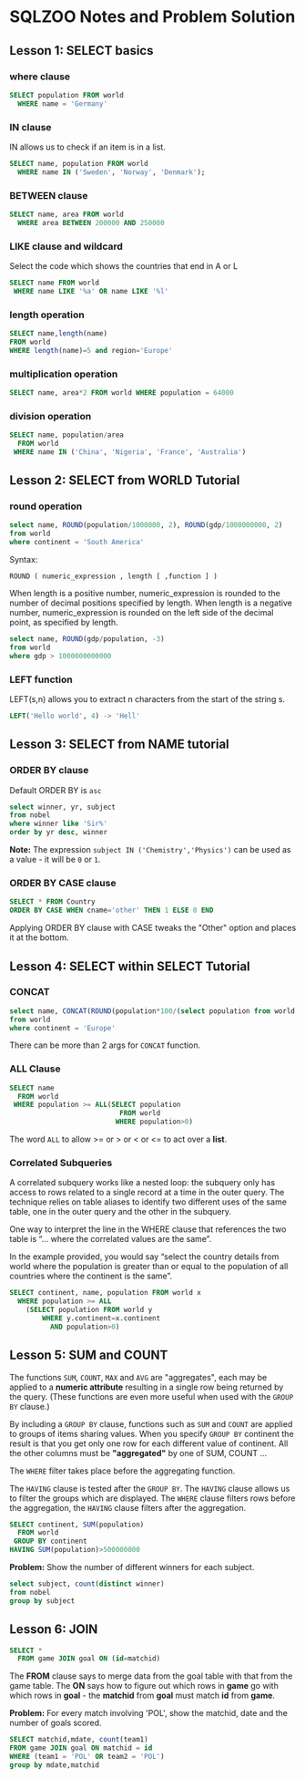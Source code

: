 # SQLZOO Notes and Problem Solution

## Lesson 1: SELECT basics
### where clause
```sql
SELECT population FROM world
  WHERE name = 'Germany'
```

### IN clause
IN allows us to check if an item is in a list.
```sql
SELECT name, population FROM world
  WHERE name IN ('Sweden', 'Norway', 'Denmark');
```

### BETWEEN clause
```sql
SELECT name, area FROM world
  WHERE area BETWEEN 200000 AND 250000
```
### LIKE clause and wildcard
Select the code which shows the countries that end in A or L
```sql
SELECT name FROM world
 WHERE name LIKE '%a' OR name LIKE '%l'
```
### length operation
```sql
SELECT name,length(name)
FROM world
WHERE length(name)=5 and region='Europe'
```
### multiplication operation
```sql
SELECT name, area*2 FROM world WHERE population = 64000
```
### division operation
```sql
SELECT name, population/area
  FROM world
 WHERE name IN ('China', 'Nigeria', 'France', 'Australia')
 ```
## Lesson 2: SELECT from WORLD Tutorial
### round operation
```sql
select name, ROUND(population/1000000, 2), ROUND(gdp/1000000000, 2)
from world
where continent = 'South America'
 ```
Syntax:

`ROUND ( numeric_expression , length [ ,function ] )`

When length is a positive number, numeric_expression is rounded to the number of decimal positions specified by length. When length is a negative number, numeric_expression is rounded on the left side of the decimal point, as specified by length.
```sql
select name, ROUND(gdp/population, -3)
from world
where gdp > 1000000000000
```
### LEFT function
LEFT(s,n) allows you to extract n characters from the start of the string s.
```sql
LEFT('Hello world', 4) -> 'Hell'
```
## Lesson 3: SELECT from NAME tutorial
### ORDER BY clause
Default ORDER BY is `asc`
```sql
select winner, yr, subject
from nobel
where winner like 'Sir%'
order by yr desc, winner
```
**Note:** The expression `subject IN ('Chemistry','Physics')` can be used as a value - it will be `0` or `1`.
### ORDER BY CASE clause
```sql
SELECT * FROM Country
ORDER BY CASE WHEN cname='other' THEN 1 ELSE 0 END
```
Applying ORDER BY clause with CASE tweaks the "Other" option and places it at the bottom.
## Lesson 4: SELECT within SELECT Tutorial
### CONCAT
```sql
select name, CONCAT(ROUND(population*100/(select population from world where name = 'Germany'),0), '%')
from world
where continent = 'Europe'
```
There can be more than 2 args for `CONCAT` function.
### ALL Clause
```sql
SELECT name
  FROM world
 WHERE population >= ALL(SELECT population
                           FROM world
                          WHERE population>0)
```
The word `ALL` to allow >= or > or < or <= to act over a **list**.
### Correlated Subqueries
A correlated subquery works like a nested loop: the subquery only has access to rows related to a single record at a time in the outer query. The technique relies on table aliases to identify two different uses of the same table, one in the outer query and the other in the subquery.

One way to interpret the line in the WHERE clause that references the two table is “… where the correlated values are the same”.

In the example provided, you would say “select the country details from world where the population is greater than or equal to the population of all countries where the continent is the same”.
```sql
SELECT continent, name, population FROM world x
  WHERE population >= ALL
    (SELECT population FROM world y
        WHERE y.continent=x.continent
          AND population>0)
```
## Lesson 5: SUM and COUNT
The functions `SUM`, `COUNT`, `MAX` and `AVG` are "aggregates", each may be applied to a **numeric attribute** resulting in a single row being returned by the query. (These functions are even more useful when used with the `GROUP BY` clause.)

By including a `GROUP BY` clause, functions such as `SUM` and `COUNT` are applied to groups of items sharing values. When you specify `GROUP BY` continent the result is that you get only one row for each different value of continent. All the other columns must be **"aggregated"** by one of SUM, COUNT ...

The `WHERE` filter takes place before the aggregating function.

The `HAVING` clause is tested after the `GROUP BY`. The `HAVING` clause allows us to filter the groups which are displayed. The `WHERE` clause filters rows before the aggregation, the `HAVING` clause filters after the aggregation.
```sql
SELECT continent, SUM(population)
  FROM world
 GROUP BY continent
HAVING SUM(population)>500000000
```

**Problem:** Show the number of different winners for each subject.
```sql
select subject, count(distinct winner)
from nobel
group by subject
```
## Lesson 6: JOIN
```sql
SELECT *
  FROM game JOIN goal ON (id=matchid)
```
The **FROM** clause says to merge data from the goal table with that from the game table. The **ON** says how to figure out which rows in **game** go with which rows in **goal** - the **matchid** from **goal** must match **id** from **game**.

**Problem:** For every match involving 'POL', show the matchid, date and the number of goals scored.
```sql
SELECT matchid,mdate, count(team1)
FROM game JOIN goal ON matchid = id 
WHERE (team1 = 'POL' OR team2 = 'POL')
group by mdate,matchid
```
